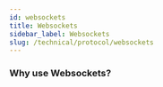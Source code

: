 ```yaml
---
id: websockets
title: Websockets
sidebar_label: Websockets
slug: /technical/protocol/websockets
---
```




### Why use Websockets?
